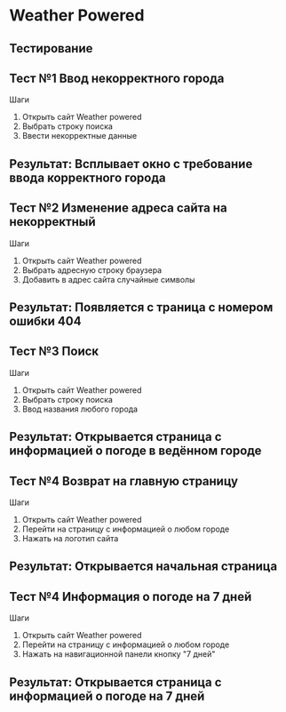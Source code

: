 # Weather Powered
## Тестирование
## Тест №1 Ввод некорректного города 
Шаги 
1. Открыть сайт Weather powered
2. Выбрать строку поиска
3. Ввести некорректные данные 
## Результат: Всплывает окно с требование ввода корректного города
## Тест №2 Изменение адреса сайта на некорректный 
Шаги
1. Открыть сайт Weather powered
2. Выбрать адресную строку браузера
3. Добавить в адрес сайта случайные символы
## Результат: Появляется с траница с номером ошибки 404
## Тест №3 Поиск
Шаги
1. Открыть сайт Weather powered
2. Выбрать строку поиска
3. Ввод названия любого города
## Результат: Открывается страница с информацией о погоде в ведённом городе
## Тест №4 Возврат на главную страницу 
Шаги 
1. Открыть сайт Weather powered
2. Перейти на страницу с информацией о любом городе
3. Нажать на логотип сайта
## Результат: Открывается начальная страница 
## Тест №4 Информация о погоде на 7 дней
Шаги 
1. Открыть сайт Weather powered
2. Перейти на страницу с информацией о любом городе
3. Нажать на навигационной панели кнопку "7 дней"
## Результат: Открывается страница с информацией о погоде на 7 дней
